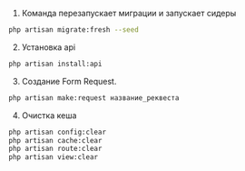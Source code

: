 1. Команда перезапускает миграции и запускает сидеры
```bash
php artisan migrate:fresh --seed
```

2. Установка api 
```bash
php artisan install:api
```

3. Создание Form Request.
```bash
php artisan make:request название_реквеста
```

4. Очистка кеша
```bash
php artisan config:clear
php artisan cache:clear
php artisan route:clear
php artisan view:clear
```
